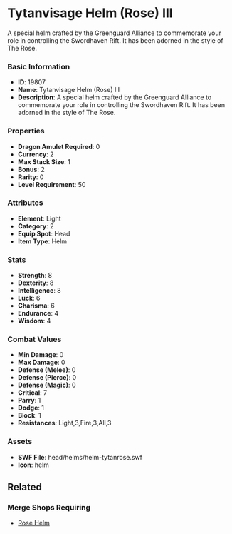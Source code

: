 # Tytanvisage Helm (Rose) III

A special helm crafted by the Greenguard Alliance to commemorate your role in controlling the Swordhaven Rift. It has been adorned in the style of The Rose.

### Basic Information

- **ID**: 19807
- **Name**: Tytanvisage Helm (Rose) III
- **Description**: A special helm crafted by the Greenguard Alliance to commemorate your role in controlling the Swordhaven Rift. It has been adorned in the style of The Rose.

### Properties

- **Dragon Amulet Required**: 0
- **Currency**: 2
- **Max Stack Size**: 1
- **Bonus**: 2
- **Rarity**: 0
- **Level Requirement**: 50

### Attributes

- **Element**: Light
- **Category**: 2
- **Equip Spot**: Head
- **Item Type**: Helm

### Stats

- **Strength**: 8
- **Dexterity**: 8
- **Intelligence**: 8
- **Luck**: 6
- **Charisma**: 6
- **Endurance**: 4
- **Wisdom**: 4

### Combat Values

- **Min Damage**: 0
- **Max Damage**: 0
- **Defense (Melee)**: 0
- **Defense (Pierce)**: 0
- **Defense (Magic)**: 0
- **Critical**: 7
- **Parry**: 1
- **Dodge**: 1
- **Block**: 1
- **Resistances**: Light,3,Fire,3,All,3

### Assets

- **SWF File**: head/helms/helm-tytanrose.swf
- **Icon**: helm

## Related

### Merge Shops Requiring

- [Rose Helm](../merge-shops/326-rose-helm.md)

